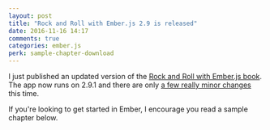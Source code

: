 ```yaml
---
layout: post
title: "Rock and Roll with Ember.js 2.9 is released"
date: 2016-11-16 14:17
comments: true
categories: ember.js
perk: sample-chapter-download
---
```


I just published an updated version of the [Rock and Roll with Ember.js book][1]. The app now runs on 2.9.1 and there are only
[a few really minor changes][2] this time.

If you're looking to get started in Ember, I encourage you read a sample chapter below.

[1]: http://rockandrollwithemberjs.com
[2]: https://github.com/balinterdi/rarwe-issues/issues?q=is%3Aopen+is%3Aissue+milestone%3A2.9
